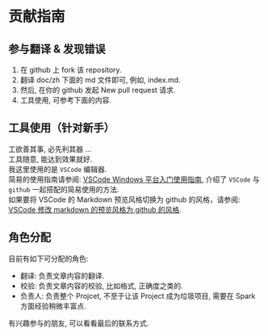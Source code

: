 # 贡献指南

## 参与翻译 & 发现错误

1. 在 github 上 fork 该 repository.
2. 翻译 doc/zh 下面的 md 文件即可, 例如, index.md.
3. 然后, 在你的 github 发起 New pull request 请求.
4. 工具使用, 可参考下面的内容.

## 工具使用（针对新手）

工欲善其事, 必先利其器 ...  
工具随意, 能达到效果就好.  
我这里使用的是 `VSCode` 编辑器.  
简易的使用指南请参阅: [VSCode Windows 平台入门使用指南](help/vscode-windows-usage.md), 介绍了 `VSCode` 与 `github` 一起搭配的简易使用的方法.  
如果要将 VSCode 的 Markdown 预览风格切换为 github 的风格，请参阅: [VSCode 修改 markdown 的预览风格为 github 的风格](help/vscode-markdown-preview-github-style.md).

## 角色分配

目前有如下可分配的角色: 

* 翻译: 负责文章内容的翻译.
* 校验: 负责文章内容的校验, 比如格式, 正确度之类的.
* 负责人: 负责整个 Projcet, 不至于让该 Project 成为垃圾项目, 需要在 Spark 方面经验稍微丰富点.

有兴趣参与的朋友, 可以看看最后的联系方式.

